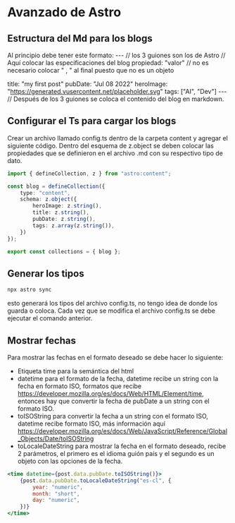# Avanzado de Astro

## Estructura del Md para los blogs
Al principio debe tener este formato:
--- // los 3 guiones son los de Astro
// Aquí colocar las especificaciones del blog
propiedad: "valor" // no es necesario colocar " , " al final puesto que no es un objeto

title: "my first post"
pubDate: "Jul 08 2022"
heroImage: "https://generated.vusercontent.net/placeholder.svg"
tags: ["AI", "Dev"]
--- //
Después de los 3 guiones se coloca el contenido del blog en markdown.


## Configurar el Ts para cargar los blogs
Crear un archivo llamado config.ts dentro de la carpeta content y agregar el siguiente código.
Dentro del esquema de z.object se deben colocar las propiedades que se definieron en el archivo .md con su respectivo tipo de dato.

```ts
import { defineCollection, z } from "astro:content";

const blog = defineCollection({
    type: "content",
    schema: z.object({
        heroImage: z.string(),
        title: z.string(),
        pubDate: z.string(),
        tags: z.array(z.string()),
    })
});

export const collections = { blog };
```

## Generar los tipos
```sh
npx astro sync
```
esto generará los tipos del archivo config.ts, no tengo idea de donde los guarda o coloca.
Cada vez que se modifica el archivo config.ts se debe ejecutar el comando anterior.


## Mostrar fechas
Para mostrar las fechas en el formato deseado se debe hacer lo siguiente:
- Etiqueta time para la semántica del html
- datetime para el formato de la fecha, datetime recibe un string con la fecha en formato ISO, formatos que recibe https://developer.mozilla.org/es/docs/Web/HTML/Element/time, entonces hay que convertir la fecha de pubDate a un string con el formato ISO.
- toISOString para convertir la fecha a un string con el formato ISO, datetime recibe formato ISO, más información aquí https://developer.mozilla.org/es/docs/Web/JavaScript/Reference/Global_Objects/Date/toISOString
- toLocaleDateString para mostrar la fecha en el formato deseado, recibe 2 parámetros, el primero es el idioma guión país y el segundo es un objeto con las opciones de la fecha.

```jsx
<time datetime={post.data.pubDate.toISOString()}>
    {post.data.pubDate.toLocaleDateString("es-cl", {
        year: "numeric",
        month: "short",
        day: "numeric",
    })}
</time>
```